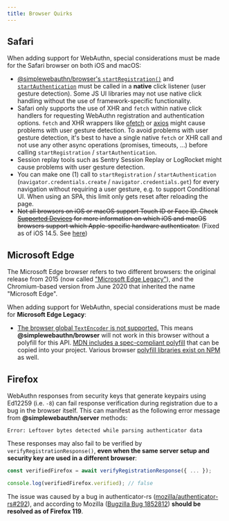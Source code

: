 ```yaml
---
title: Browser Quirks
---
```


## Safari

When adding support for WebAuthn, special considerations must be made for the Safari browser on both iOS and macOS:

* [@simplewebauthn/browser's `startRegistration()`](packages/browser.mdx#startregistration) and [`startAuthentication`](packages/browser.mdx#startauthentication) must be called in a **native** click listener (user gesture detection). Some JS UI libraries may not use native click handling without the use of framework-specific functionality.
* Safari only supports the use of XHR and `fetch` within native click handlers for requesting WebAuthn registration and authentication options. `fetch` and XHR wrappers like [ofetch](https://github.com/unjs/ofetch) or [axios](https://github.com/axios/axios) might cause problems with user gesture detection. To avoid problems with user gesture detection, it's best to have a single native `fetch` or XHR call and not use any other async operations (promises, timeouts, ...) before calling `startRegistration` / `startAuthentication`. 
* Session replay tools such as Sentry Session Replay or LogRocket might cause problems with user gesture detection.
* You can make one (1) call to `startRegistration` / `startAuthentication` (`navigator.credentials.create` / `navigator.credentials.get`) for every navigation without requiring a user gesture, e.g. to support Conditional UI. When using an SPA, this limit only gets reset after reloading the page.
* ~~Not all browsers on iOS or macOS support Touch ID or Face ID. Check [Supported Devices](advanced/supported-devices.md) for more information on which iOS and macOS browsers support which Apple-specific hardware authenticator.~~ (Fixed as of iOS 14.5. See [here](https://twitter.com/IAmKale/status/1386795055856308229))

## Microsoft Edge

The Microsoft Edge browser refers to two different browsers: the original release from 2015 (now called ["Microsoft Edge Legacy"](https://support.microsoft.com/en-us/microsoft-edge/what-is-microsoft-edge-legacy-3e779e55-4c55-08e6-ecc8-2333768c0fb0)), and the Chromium-based version from June 2020 that inherited the name "Microsoft Edge".

When adding support for WebAuthn, special considerations must be made for **Microsoft Edge Legacy**:

* [The browser global `TextEncoder` is not supported.](https://caniuse.com/textencoder) This means **@simplewebauthn/browser** will not work in this browser without a polyfill for this API. [MDN includes a spec-compliant polyfill](https://developer.mozilla.org/en-US/docs/Web/API/TextEncoder#Polyfill) that can be copied into your project. Various browser [polyfill libraries exist on NPM](https://www.npmjs.com/search?q=textencoder%20polyfill%20browser) as well.

## Firefox

WebAuthn responses from security keys that generate keypairs using Ed12259 (i.e. `-8`) can fail response verification during registration due to a bug in the browser itself. This can manifest as the following error message from **@simplewebauthn/server** methods:

```
Error: Leftover bytes detected while parsing authenticator data
```

These responses may also fail to be verified by `verifyRegistrationResponse()`, **even when the same server setup and security key are used in a different browser**:

```ts
const verifiedFirefox = await verifyRegistrationResponse({ ... });

console.log(verifiedFirefox.verified); // false
```

The issue was caused by a bug in authenticator-rs ([mozilla/authenticator-rs#292](https://github.com/mozilla/authenticator-rs/pull/292)), and according to Mozilla ([Bugzilla Bug 1852812](https://bugzilla.mozilla.org/show_bug.cgi?id=1852812)) **should be resolved as of Firefox 119**.
